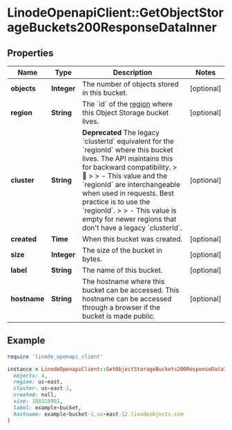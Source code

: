 # LinodeOpenapiClient::GetObjectStorageBuckets200ResponseDataInner

## Properties

| Name | Type | Description | Notes |
| ---- | ---- | ----------- | ----- |
| **objects** | **Integer** | The number of objects stored in this bucket. | [optional] |
| **region** | **String** | The &#x60;id&#x60; of the [region](https://techdocs.akamai.com/linode-api/reference/get-regions) where this Object Storage bucket lives. | [optional] |
| **cluster** | **String** | __Deprecated__ The legacy &#x60;clusterId&#x60; equivalent for the &#x60;regionId&#x60; where this bucket lives. The API maintains this for backward compatibility.  &gt; 📘 &gt; &gt; - This value and the &#x60;regionId&#x60; are interchangeable when used in requests. Best practice is to use the &#x60;regionId&#x60;. &gt; &gt; - This value is empty for newer regions that don&#39;t have a legacy &#x60;clusterId&#x60;. | [optional] |
| **created** | **Time** | When this bucket was created. | [optional] |
| **size** | **Integer** | The size of the bucket in bytes. | [optional] |
| **label** | **String** | The name of this bucket. | [optional] |
| **hostname** | **String** | The hostname where this bucket can be accessed. This hostname can be accessed through a browser if the bucket is made public. | [optional] |

## Example

```ruby
require 'linode_openapi_client'

instance = LinodeOpenapiClient::GetObjectStorageBuckets200ResponseDataInner.new(
  objects: 4,
  region: us-east,
  cluster: us-east-1,
  created: null,
  size: 188318981,
  label: example-bucket,
  hostname: example-bucket-1.us-east-12.linodeobjects.com
)
```

